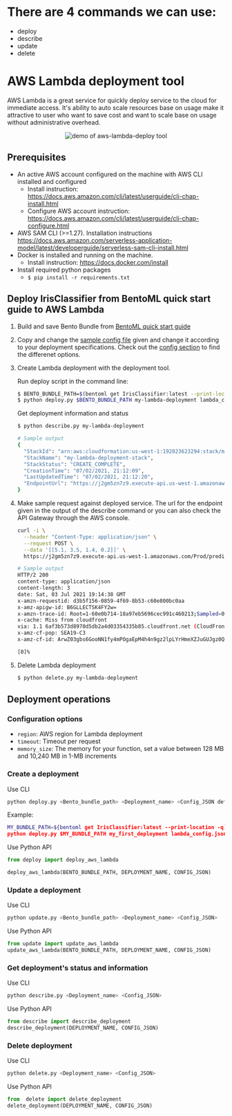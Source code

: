 # There are 4 commands we can use:
- deploy
- describe
- update
- delete


# AWS Lambda deployment tool

AWS Lambda is a great service for quickly deploy service to the cloud for immediate
access. It's ability to auto scale resources base on usage make it attractive to
user who want to save cost and want to scale base on usage without administrative overhead.

<p align="center">
  <img src="demo.gif" alt="demo of aws-lambda-deploy tool"/>
</p>

## Prerequisites

- An active AWS account configured on the machine with AWS CLI installed and configured
    - Install instruction: https://docs.aws.amazon.com/cli/latest/userguide/cli-chap-install.html
    - Configure AWS account instruction: https://docs.aws.amazon.com/cli/latest/userguide/cli-chap-configure.html
- AWS SAM CLI (>=1.27). Installation instructions https://docs.aws.amazon.com/serverless-application-model/latest/developerguide/serverless-sam-cli-install.html
- Docker is installed and running on the machine.
    - Install instruction: https://docs.docker.com/install
- Install required python packages
    - `$ pip install -r requirements.txt`


## Deploy IrisClassifier from BentoML quick start guide to AWS Lambda

1. Build and save Bento Bundle from [BentoML quick start guide](https://github.com/bentoml/BentoML/blob/master/guides/quick-start/bentoml-quick-start-guide.ipynb)

2. Copy and change the [sample config file](lambda_config.json) given and change it according to your deployment specifications. Check out the [config section](#configuration-options) to find the differenet options.

3. Create Lambda  deployment with the deployment tool. 

   Run deploy script in the command line:

    ```bash
    $ BENTO_BUNDLE_PATH=$(bentoml get IrisClassifier:latest --print-location -q)
    $ python deploy.py $BENTO_BUNDLE_PATH my-lambda-deployment lambda_config.json
    ```

   Get deployment information and status

    ```bash
    $ python describe.py my-lambda-deployment

    # Sample output
    {
      "StackId": "arn:aws:cloudformation:us-west-1:192023623294:stack/my-lambda-deployment-stack/29c15040-db7a-11eb-a721-028d528946df",
      "StackName": "my-lambda-deployment-stack",
      "StackStatus": "CREATE_COMPLETE",
      "CreationTime": "07/02/2021, 21:12:09",
      "LastUpdatedTime": "07/02/2021, 21:12:20",
      "EndpointUrl": "https://j2gm5zn7z9.execute-api.us-west-1.amazonaws.com/Prod"
    }
    ```

4. Make sample request against deployed service. The url for the endpoint given in the output of the describe command or you can also check the API Gateway through the AWS console.

    ```bash
    curl -i \
      --header "Content-Type: application/json" \
      --request POST \
      --data '[[5.1, 3.5, 1.4, 0.2]]' \
      https://j2gm5zn7z9.execute-api.us-west-1.amazonaws.com/Prod/predict

    # Sample output
    HTTP/2 200
    content-type: application/json
    content-length: 3
    date: Sat, 03 Jul 2021 19:14:38 GMT
    x-amzn-requestid: d3b5f156-0859-4f69-8b53-c60e800bc0aa
    x-amz-apigw-id: B6GLLECTSK4FY2w=
    x-amzn-trace-id: Root=1-60e0b714-18a97eb5696cec991c460213;Sampled=0
    x-cache: Miss from cloudfront
    via: 1.1 6af3b573d8970d5db2a4d03354335b85.cloudfront.net (CloudFront)
    x-amz-cf-pop: SEA19-C3
    x-amz-cf-id: ArwZ03gbs6GooNN1fy4mPOgaEpM4h4n9gz2lpLYrHmeXZJuGUJgz0Q==

    [0]%
    ```

5. Delete Lambda deployment

    ```bash
    $ python delete.py my-lambda-deployment
    ```

## Deployment operations

### Configuration options

* `region`: AWS region for Lambda deployment
* `timeout`: Timeout per request
* `memory_size`: The memory for your function, set a value between 128 MB and 10,240 MB in 1-MB increments

### Create a deployment

Use CLI

```bash
python deploy.py <Bento_bundle_path> <Deployment_name> <Config_JSON default is ./lambda_config.json>
```

Example:

```bash
MY_BUNDLE_PATH=${bentoml get IrisClassifier:latest --print-location -q)
python deploy.py $MY_BUNDLE_PATH my_first_deployment lambda_config.json
```

Use Python API

```python
from deploy import deploy_aws_lambda

deploy_aws_lambda(BENTO_BUNDLE_PATH, DEPLOYMENT_NAME, CONFIG_JSON)
```

### Update a deployment

Use CLI

```bash
python update.py <Bento_bundle_path> <Deployment_name> <Config_JSON>
```

Use Python API

```python
from update import update_aws_lambda
update_aws_lambda(BENTO_BUNDLE_PATH, DEPLOYMENT_NAME, CONFIG_JSON)
```

### Get deployment's status and information

Use CLI

```bash
python describe.py <Deployment_name> <Config_JSON>
```

Use Python API

```python
from describe import describe_deployment
describe_deployment(DEPLOYMENT_NAME, CONFIG_JSON)
```

### Delete deployment

Use CLI

```bash
python delete.py <Deployment_name> <Config_JSON>
```

Use Python API

```python
from  delete import delete_deployment
delete_deployment(DEPLOYMENT_NAME, CONFIG_JSON)
```
